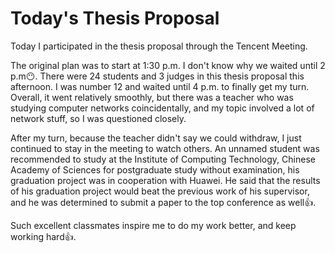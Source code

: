 # Today's Thesis Proposal


Today I participated in the thesis proposal through the Tencent Meeting.
<!--more-->

The original plan was to start at 1:30 p.m. I don't know why we waited until 2 p.m😶. There were 24 students and 3 judges in this thesis proposal this afternoon. I was number 12 and waited until 4 p.m. to finally get my turn. Overall, it went relatively smoothly, but there was a teacher who was studying computer networks coincidentally, and my topic involved a lot of network stuff, so I was questioned closely.

After my turn, because the teacher didn't say we could withdraw, I just continued to stay in the meeting to watch others. An unnamed student was recommended to study at the Institute of Computing Technology, Chinese Academy of Sciences for postgraduate study without examination, his graduation project was in cooperation with Huawei. He said that the results of his graduation project would beat the previous work of his supervisor, and he was determined to submit a paper to the top conference as well👍.

Such excellent classmates inspire me to do my work better, and keep working hard👍.

